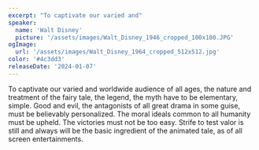```yaml
---
excerpt: "To captivate our varied and"
speaker:
  name: 'Walt Disney'
  picture: '/assets/images/Walt_Disney_1946_cropped_100x100.JPG'
ogImage:
  url: '/assets/images/Walt_Disney_1964_cropped_512x512.jpg'
color: '#4c3dd3'
releaseDate: '2024-01-07'
---
```

To captivate our varied and worldwide audience of all ages, the nature and treatment of the fairy tale, the legend, the myth have to be elementary, simple. Good and evil, the antagonists of all great drama in some guise, must be believably personalized. The moral ideals common to all humanity must be upheld. The victories must not be too easy. Strife to test valor is still and always will be the basic ingredient of the animated tale, as of all screen entertainments.
